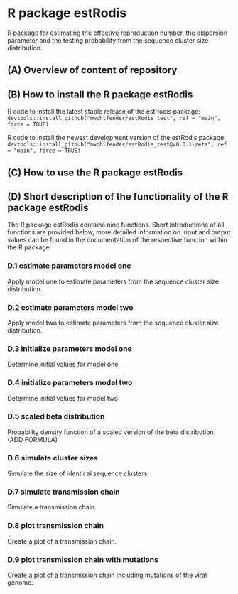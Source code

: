 # R package estRodis
R package for estimating the effective reproduction number, the dispersion parameter and the testing probability from the sequence cluster size distribution.

## (A) Overview of content of repository


## (B) How to install the R package estRodis

R code to install the latest stable release of the estRodis package:
`devtools::install_github("mwohlfender/estRodis_test", ref = "main", force = TRUE)`

R code to install the newest development version of the estRodis package:
`devtools::install_github("mwohlfender/estRodis_test@v0.0.1-zeta", ref = "main", force = TRUE)`

## (C) How to use the R package estRodis


## (D) Short description of the functionality of the R package estRodis

The R package estRodis contains nine functions. Short introductions of all functions are provided below, more detailed information on input and output values can be found in the documentation of the respective function within the R package.

### D.1 estimate parameters model one
Apply model one to estimate parameters from the sequence cluster size distribution.

### D.2 estimate parameters model two
Apply model two to estimate parameters from the sequence cluster size distribution.

### D.3 initialize parameters model one
Determine initial values for model one.

### D.4 initialize parameters model two
Determine initial values for model two.

### D.5 scaled beta distribution
Probability density function of a scaled version of the beta distribution. (ADD FORMULA)

### D.6 simulate cluster sizes
Simulate the size of identical sequence clusters.

### D.7 simulate transmission chain
Simulate a transmission chain.

### D.8 plot transmission chain
Create a plot of a transmission chain.

### D.9 plot transmission chain with mutations
Create a plot of a transmission chain including mutations of the viral genome.




